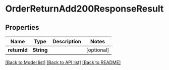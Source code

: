 # OrderReturnAdd200ResponseResult

## Properties
Name | Type | Description | Notes
------------ | ------------- | ------------- | -------------
**returnId** | **String** |  | [optional] 

[[Back to Model list]](../README.md#documentation-for-models) [[Back to API list]](../README.md#documentation-for-api-endpoints) [[Back to README]](../README.md)


